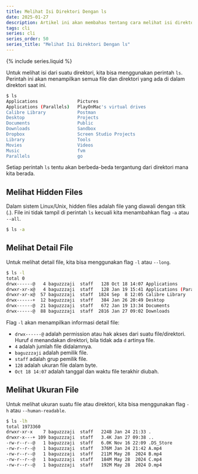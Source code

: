 ```yaml
---
title: Melihat Isi Direktori Dengan ls
date: 2025-01-27
description: Artikel ini akan membahas tentang cara melihat isi direktori dengan perintah ls di command line. 
tags: cli
series: cli
series_order: 50
series_title: "Melihat Isi Direktori Dengan ls"
---
```


{% include series.liquid %}

Untuk melihat isi dari suatu direktori, kita bisa menggunakan perintah `ls`. Perintah ini akan menampilkan semua file dan direktori yang ada di dalam direktori saat ini.

```bash
$ ls
Applications               Pictures
Applications (Parallels)   PlayOnMac's virtual drives
Calibre Library            Postman
Desktop                    Projects
Documents                  Public
Downloads                  Sandbox
Dropbox                    Screen Studio Projects
Library                    Tools
Movies                     Videos
Music                      fvm
Parallels                  go
```

Setiap perintah `ls` tentu akan berbeda-beda tergantung dari direktori mana kita berada.

## Melihat Hidden Files

Dalam sistem Linux/Unix, hidden files adalah file yang diawali dengan titik (.). File ini tidak tampil di perintah `ls` kecuali kita menambahkan flag `-a` atau `--all`.

```bash
$ ls -a
```

## Melihat Detail File

Untuk melihat detail file, kita bisa menggunakan flag `-l` atau `--long`.

```bash
$ ls -l
total 0
drwx------@   4 baguzzzaji  staff   128 Oct 18 14:07 Applications
drwxr-xr-x@   4 baguzzzaji  staff   128 Jan 19 15:41 Applications (Parallels)
drwxr-xr-x@  57 baguzzzaji  staff  1824 Sep  8 12:05 Calibre Library
drwx------+  12 baguzzzaji  staff   384 Jan 26 20:49 Desktop
drwx------@  21 baguzzzaji  staff   672 Jan 19 13:34 Documents
drwx------@  88 baguzzzaji  staff  2816 Jan 27 09:02 Downloads
```

Flag `-l` akan menampilkan informasi detail file:

- `drwx------@` adalah permission atau hak akses dari suatu file/direktori. Huruf `d` menandakan direktori, bila tidak ada `d` artinya file. 
- `4` adalah jumlah file didalamnya. 
- `baguzzzaji` adalah pemilik file.
- `staff` adalah grup pemilik file.
- `128` adalah ukuran file dalam byte.
- `Oct 18 14:07` adalah tanggal dan waktu file terakhir diubah.

## Melihat Ukuran File

Untuk melihat ukuran suatu file atau direktori, kita bisa menggunakan flag `-h` atau `--human-readable`.

```bash
$ ls -lh
total 1973360
drwxr-xr-x    7 baguzzzaji  staff   224B Jan 24 21:33 .
drwxr-x---+ 109 baguzzzaji  staff   3.4K Jan 27 09:38 ..
-rw-r--r--@   1 baguzzzaji  staff   6.0K Nov 16 22:09 .DS_Store
-rw-r--r--@   1 baguzzzaji  staff   376M Jan 24 21:42 A.mp4
-rw-r--r--@   1 baguzzzaji  staff   211M May 28  2024 B.mp4
-rw-r--r--@   1 baguzzzaji  staff   184M May 28  2024 C.mp4
-rw-r--r--@   1 baguzzzaji  staff   192M May 28  2024 D.mp4
```
